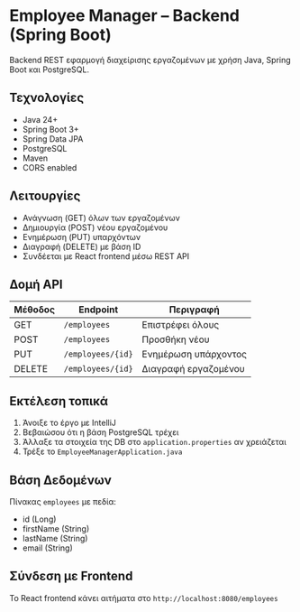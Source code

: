 # Employee Manager – Backend (Spring Boot)

Backend REST εφαρμογή διαχείρισης εργαζομένων με χρήση Java, Spring Boot και PostgreSQL.

## Τεχνολογίες

- Java 24+
- Spring Boot 3+
- Spring Data JPA
- PostgreSQL
- Maven
- CORS enabled

## Λειτουργίες

- Ανάγνωση (GET) όλων των εργαζομένων
- Δημιουργία (POST) νέου εργαζομένου
- Ενημέρωση (PUT) υπαρχόντων
- Διαγραφή (DELETE) με βάση ID
- Συνδέεται με React frontend μέσω REST API

## Δομή API

| Μέθοδος | Endpoint               | Περιγραφή                 |
|--------|------------------------|---------------------------|
| GET    | `/employees`           | Επιστρέφει όλους          |
| POST   | `/employees`           | Προσθήκη νέου             |
| PUT    | `/employees/{id}`      | Ενημέρωση υπάρχοντος      |
| DELETE | `/employees/{id}`      | Διαγραφή εργαζομένου      |

## Εκτέλεση τοπικά

1. Άνοιξε το έργο με IntelliJ
2. Βεβαιώσου ότι η βάση PostgreSQL τρέχει
3. Άλλαξε τα στοιχεία της DB στο `application.properties` αν χρειάζεται
4. Τρέξε το `EmployeeManagerApplication.java`

## Βάση Δεδομένων

Πίνακας `employees` με πεδία:

- id (Long)
- firstName (String)
- lastName (String)
- email (String)

## Σύνδεση με Frontend

Το React frontend κάνει αιτήματα στο `http://localhost:8080/employees`

